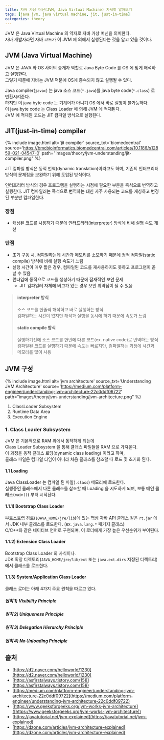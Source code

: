 ```yaml
---
title: 자바 가상 머신(JVM, Java Virtual Machine) 자세히 알아보기
tags: [java jvm, java virtual machine, jit, just-in-time]
categories: theory
---
```


JVM 은 Java Virtual Machine 의 약자로 자바 가상 머신을 의미한다.  
자바 개발자라면 자바 코드가 이 JVM 에 의해서 실행된다는 것을 알고 있을 것이다.  
    
<!--more-->

## JVM (Java Virtual Machine)

JVM 은 JAVA 와 OS 사이의 중개자 역할로 Java Byte Code 를 OS 에 맞게 해석하고 실행한다.  
그렇기 때문에 자바는 JVM 덕분에 OS에 종속되지 않고 실행될 수 있다. 

Java compiler(`javac`) 는 java 소스 코드(`*.java`)를 java byte code(`*.class`) 로 변환시켜준다.  
하지만 이 java byte code 는 기계어가 아니기 OS 에서 바로 실행이 불가능하다.  
이 java byte code 는 Class Loader 에 의해 JVM 에 적재된다.  
JVM 에 적재된 코드는 JIT 컴파일 방식으로 실행된다.

## JIT(just-in-time) compiler

{% include image.html alt='jit compiler' source_txt='biomedcentral' source='https://bmcbioinformatics.biomedcentral.com/articles/10.1186/s12859-021-04547-0' path="images/theory/jvm-understanding/jit-compiler.png" %}

JIT 컴파일 방식은 동적 번역(dynamic translation)이라고도 하며, 
기존의 인터프리터 방식의 문제점을 보완하기 위해 도입된 방식이다.

인터프리터 방식의 경우 프로그램을 실행하는 시점에 필요한 부분을 즉석으로 번역하고 실행한다. 
JIT 컴파일러는 즉석으로 번역하는 대신 자주 사용되는 코드를 캐싱하고 변경된 부분만 컴파일한다.

### 장점
- 캐싱된 코드를 사용하기 때문에 인터프리터(interpreter) 방식에 비해 실행 속도 개선

### 단점
- 초기 구동 시, 컴파일하는데 시간과 메모리를 소모하기 때문에 정적 컴파일(static compile) 방식에 비해 실행 속도가 느림
- 실행 시간이 매우 짧은 경우, 컴파일된 코드를 재사용하지도 못하고 프로그램이 끝날 수 있음
- 런타임에 동적으로 코드를 생성하기 때문에 잠재적인 보안 문제
  - JIT 컴파일러 자체에 버그가 있는 경우 보안 취약점이 될 수 있음

> #### interpreter 방식  
> 소스 코드를 한줄씩 해석하고 바로 실행하는 방식  
> 컴파일하는 시간이 없지만 해석과 실행을 동시에 하기 때문에 속도가 느림 
> 
> #### static compile 방식
> 실행하기전에 소스 코드를 한번에 다른 코드(ex. native code)로 번역하는 방식  
> 컴파일된 코드를 실행하기 때문에 속도는 빠르지만, 컴파일하는 과정에 시간과 메모리를 많이 사용

## JVM 구성

{% include image.html alt='jvm architecture' source_txt='Understanding JVM Architecture' source='https://medium.com/platform-engineer/understanding-jvm-architecture-22c0ddf09722' path="images/theory/jvm-understanding/jvm-architecture.png" %}

1. ClassLoader Subsystem
2. Runtime Data Area
3. Execution Engine

### 1. Class Loader Subsystem

JVM 은 기본적으로 RAM 위에서 동작하게 되는데  
Class Loader Subsystem 을 통해 클래스 파일들을 RAM 으로 가져온다.  
이 과정을 동적 클래스 로딩(dynamic class loading) 이라고 하며,  
클래스 파일은 컴파일 타임이 아니라 처음 클래스를 참조할 때 로드 및 초기화 된다.

#### 1.1 Loading

Java ClassLoader 는 컴파일 된 파일(`.class`) 메모리에 로드한다.   
실행중인 클래스에서 다른 클래스를 참조할 때 Loading 을 시도하게 되며, 보통 메인 클래스(`main()`) 부터 시작된다.  

#### 1.1.1) Bootstrap Class Loader

부트스트랩 경로(`$JAVA_HOME/jre/lib`)에 있는 
핵심 자바 API 클래스 같은 `rt.jar` 에서 JDK 내부 클래스를 로드한다. (ex. `java.lang.*` 패키지 클래스)  
C/C++와 같은 네이티브 언어로 구현되며, 이 로더에게 가장 높은 우선순위가 부여된다.

#### 1.1.2) Extension Class Loader

Bootstrap Class Loader 의 자식이다.  
JDK 확장 디렉토리(`JAVA_HOME/jre/lib/ext` 또는 `java.ext.dirs` 지정된 디렉토리) 에서 클래스를 로드한다. 


#### 1.1.3) System/Application Class Loader



클래스 로더는 아래 4가지 주요 원칙을 따르고 있다.

##### 원칙 1) Visibility Principle

##### 원칙 2) Uniqueness Principle

##### 원칙 3) Delegation Hierarchy Principle

##### 원칙 4) No Unloading Principle



## 출처
- [https://d2.naver.com/helloworld/1230](https://d2.naver.com/helloworld/1230)
- [https://asfirstalways.tistory.com/158](https://asfirstalways.tistory.com/158)
- [https://medium.com/platform-engineer/understanding-jvm-architecture-22c0ddf09722](https://medium.com/platform-engineer/understanding-jvm-architecture-22c0ddf09722)
- [https://www.geeksforgeeks.org/jvm-works-jvm-architecture]([https://www.geeksforgeeks.org/jvm-works-jvm-architecture])
- [https://javatutorial.net/jvm-explained](https://javatutorial.net/jvm-explained)
- [https://dzone.com/articles/jvm-architecture-explained](https://dzone.com/articles/jvm-architecture-explained)